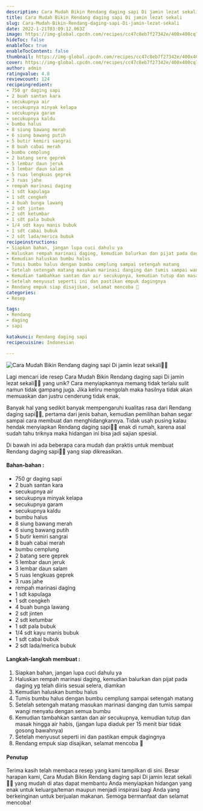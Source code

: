 ```yaml
---
description: Cara Mudah Bikin Rendang daging sapi Di jamin lezat sekali"
title: Cara Mudah Bikin Rendang daging sapi Di jamin lezat sekali
slug: Cara-Mudah-Bikin-Rendang-daging-sapi-Di-jamin-lezat-sekali
date: 2022-1-21T03:09:12.063Z
image: https://img-global.cpcdn.com/recipes/cc47c8eb7f27342e/400x400cq70/photo.jpg
hideToc: false
enableToc: true
enableTocContent: false
thumbnail: https://img-global.cpcdn.com/recipes/cc47c8eb7f27342e/400x400cq70/photo.jpg
cover: https://img-global.cpcdn.com/recipes/cc47c8eb7f27342e/400x400cq70/photo.jpg
author: admin
ratingvalue: 4.8
reviewcount: 124
recipeingredient:
- 750 gr daging sapi
- 2 buah santan kara
- secukupnya air
- secukupnya minyak kelapa
- secukupnya garam
- secukupnya kaldu
- bumbu halus
- 8 siung bawang merah
- 6 siung bawang putih
- 5 butir kemiri sangrai
- 8 buah cabai merah
- bumbu cemplung
- 2 batang sere geprek
- 5 lembar daun jeruk
- 3 lembar daun salam
- 5 ruas lengkuas geprek
- 3 ruas jahe
- rempah marinasi daging
- 1 sdt kapulaga
- 1 sdt cengkeh
- 4 buah bunga lawang
- 2 sdt jinten
- 2 sdt ketumbar
- 1 sdt pala bubuk
- 1/4 sdt kayu manis bubuk
- 1 sdt cabai bubuk
- 2 sdt lada/merica bubuk
recipeinstructions:
- Siapkan bahan, jangan lupa cuci dahulu ya
- Haluskan rempah marinasi daging, kemudian balurkan dan pijat pada daging yg telah diiris sesuai selera, diamkan
- Kemudian haluskan bumbu halus
- Tumis bumbu halus dengan bumbu cemplung sampai setengah matang
- Setelah setengah matang masukan marinasi danging dan tumis sampai wangi menyatu dengan semua bumbu
- Kemudian tambahkan santan dan air secukupnya, kemudian tutup dan masak hingga air habis, (jangan lupa diaduk per 15 menit biar tidak gosong bawahnya)
- Setelah menyusut seperti ini dan pastikan empuk dagingnya
- Rendang empuk siap disajikan, selamat mencoba 🥰
categories:
- Resep

tags:
- Rendang
- daging
- sapi

katakunci: Rendang daging sapi
recipecuisine: Indonesian

---
```


![Cara Mudah Bikin Rendang daging sapi Di jamin lezat sekali👩‍🍳](https://img-global.cpcdn.com/recipes/cc47c8eb7f27342e/400x400cq70/photo.jpg)

Lagi mencari ide resep Cara Mudah Bikin Rendang daging sapi Di jamin lezat sekali👩‍🍳 yang unik? Cara menyiapkannya memang tidak terlalu sulit namun tidak gampang juga. Jika keliru mengolah maka hasilnya tidak akan memuaskan dan justru cenderung tidak enak.

Banyak hal yang sedikit banyak mempengaruhi kualitas rasa dari Rendang daging sapi👩‍🍳, pertama dari jenis bahan, kemudian pemilihan bahan segar sampai cara membuat dan menghidangkannya. Tidak usah pusing kalau hendak menyiapkan Rendang daging sapi👩‍🍳 enak di rumah, karena asal sudah tahu triknya maka hidangan ini bisa jadi sajian spesial.

Di bawah ini ada beberapa cara mudah dan praktis untuk membuat Rendang daging sapi👩‍🍳 yang siap dikreasikan.

<!--inarticleads1-->

#### Bahan-bahan :

- 750 gr daging sapi
- 2 buah santan kara
- secukupnya air
- secukupnya minyak kelapa
- secukupnya garam
- secukupnya kaldu
- bumbu halus
- 8 siung bawang merah
- 6 siung bawang putih
- 5 butir kemiri sangrai
- 8 buah cabai merah
- bumbu cemplung
- 2 batang sere geprek
- 5 lembar daun jeruk
- 3 lembar daun salam
- 5 ruas lengkuas geprek
- 3 ruas jahe
- rempah marinasi daging
- 1 sdt kapulaga
- 1 sdt cengkeh
- 4 buah bunga lawang
- 2 sdt jinten
- 2 sdt ketumbar
- 1 sdt pala bubuk
- 1/4 sdt kayu manis bubuk
- 1 sdt cabai bubuk
- 2 sdt lada/merica bubuk

<!--inarticleads2-->

#### Langkah-langkah membuat :

1. Siapkan bahan, jangan lupa cuci dahulu ya
1. Haluskan rempah marinasi daging, kemudian balurkan dan pijat pada daging yg telah diiris sesuai selera, diamkan
1. Kemudian haluskan bumbu halus
1. Tumis bumbu halus dengan bumbu cemplung sampai setengah matang
1. Setelah setengah matang masukan marinasi danging dan tumis sampai wangi menyatu dengan semua bumbu
1. Kemudian tambahkan santan dan air secukupnya, kemudian tutup dan masak hingga air habis, (jangan lupa diaduk per 15 menit biar tidak gosong bawahnya)
1. Setelah menyusut seperti ini dan pastikan empuk dagingnya
1. Rendang empuk siap disajikan, selamat mencoba 🥰

#### Penutup

Terima kasih telah membaca resep yang kami tampilkan di sini. Besar harapan kami, Cara Mudah Bikin Rendang daging sapi Di jamin lezat sekali👩‍🍳 yang mudah di atas dapat membantu Anda menyiapkan hidangan yang enak untuk keluarga/teman maupun menjadi inspirasi bagi Anda yang berkeinginan untuk berjualan makanan. Semoga bermanfaat dan selamat mencoba!